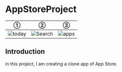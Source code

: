 # AppStoreProject

| ① | ② |③ | 
| :---: | :---: | :---: | 
| ![today](https://user-images.githubusercontent.com/39576762/55666182-be69a500-5885-11e9-84d8-71aa0660447f.gif) | ![Search](https://user-images.githubusercontent.com/39576762/55666186-c9243a00-5885-11e9-86a5-c71d7c8ea74a.gif) | ![apps](https://user-images.githubusercontent.com/39576762/55666280-b14db580-5887-11e9-80b9-5b641f037fa2.gif) |

## Introduction
in this project, I am creating a clone app of App Store.
